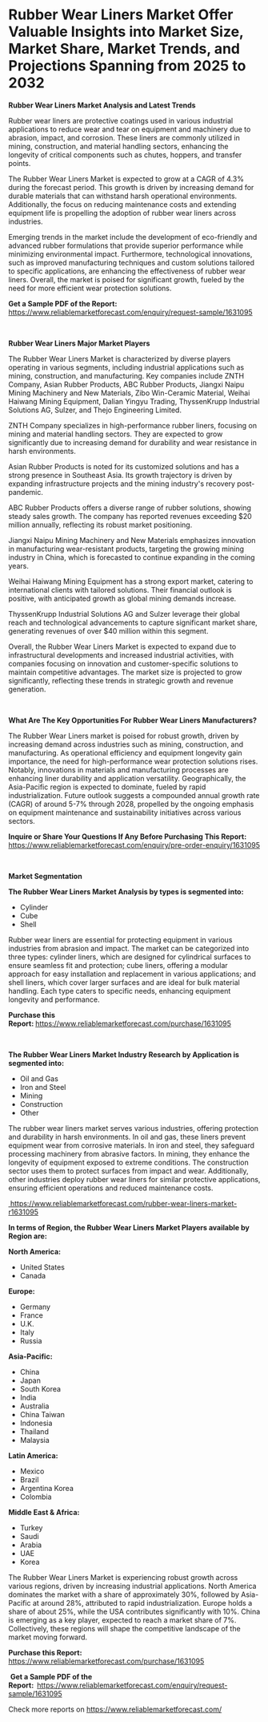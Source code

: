 <p><h1>Rubber Wear Liners Market Offer Valuable Insights into Market Size, Market Share, Market Trends, and Projections Spanning from 2025 to 2032</h1></p><p><strong>Rubber Wear Liners Market Analysis and Latest Trends</strong></p>
<p><p>Rubber wear liners are protective coatings used in various industrial applications to reduce wear and tear on equipment and machinery due to abrasion, impact, and corrosion. These liners are commonly utilized in mining, construction, and material handling sectors, enhancing the longevity of critical components such as chutes, hoppers, and transfer points.</p><p>The Rubber Wear Liners Market is expected to grow at a CAGR of 4.3% during the forecast period. This growth is driven by increasing demand for durable materials that can withstand harsh operational environments. Additionally, the focus on reducing maintenance costs and extending equipment life is propelling the adoption of rubber wear liners across industries.</p><p>Emerging trends in the market include the development of eco-friendly and advanced rubber formulations that provide superior performance while minimizing environmental impact. Furthermore, technological innovations, such as improved manufacturing techniques and custom solutions tailored to specific applications, are enhancing the effectiveness of rubber wear liners. Overall, the market is poised for significant growth, fueled by the need for more efficient wear protection solutions.</p></p>
<p><strong>Get a Sample PDF of the Report:&nbsp;</strong> <a href="https://www.reliablemarketforecast.com/enquiry/request-sample/1631095?utm_campaign=2140&utm_medium=2&utm_source=Github&utm_content=ia&utm_term=21022025&utm_id=rubber-wear-liners">https://www.reliablemarketforecast.com/enquiry/request-sample/1631095</a></p>
<p>&nbsp;</p>
<p><strong>Rubber Wear Liners Major Market Players</strong></p>
<p><p>The Rubber Wear Liners Market is characterized by diverse players operating in various segments, including industrial applications such as mining, construction, and manufacturing. Key companies include ZNTH Company, Asian Rubber Products, ABC Rubber Products, Jiangxi Naipu Mining Machinery and New Materials, Zibo Win-Ceramic Material, Weihai Haiwang Mining Equipment, Dalian Yingyu Trading, ThyssenKrupp Industrial Solutions AG, Sulzer, and Thejo Engineering Limited.</p><p>ZNTH Company specializes in high-performance rubber liners, focusing on mining and material handling sectors. They are expected to grow significantly due to increasing demand for durability and wear resistance in harsh environments.</p><p>Asian Rubber Products is noted for its customized solutions and has a strong presence in Southeast Asia. Its growth trajectory is driven by expanding infrastructure projects and the mining industry's recovery post-pandemic.</p><p>ABC Rubber Products offers a diverse range of rubber solutions, showing steady sales growth. The company has reported revenues exceeding $20 million annually, reflecting its robust market positioning.</p><p>Jiangxi Naipu Mining Machinery and New Materials emphasizes innovation in manufacturing wear-resistant products, targeting the growing mining industry in China, which is forecasted to continue expanding in the coming years.</p><p>Weihai Haiwang Mining Equipment has a strong export market, catering to international clients with tailored solutions. Their financial outlook is positive, with anticipated growth as global mining demands increase.</p><p>ThyssenKrupp Industrial Solutions AG and Sulzer leverage their global reach and technological advancements to capture significant market share, generating revenues of over $40 million within this segment.</p><p>Overall, the Rubber Wear Liners Market is expected to expand due to infrastructural developments and increased industrial activities, with companies focusing on innovation and customer-specific solutions to maintain competitive advantages. The market size is projected to grow significantly, reflecting these trends in strategic growth and revenue generation.</p></p>
<p>&nbsp;</p>
<p><strong>What Are The Key Opportunities For Rubber Wear Liners Manufacturers?</strong></p>
<p><p>The Rubber Wear Liners market is poised for robust growth, driven by increasing demand across industries such as mining, construction, and manufacturing. As operational efficiency and equipment longevity gain importance, the need for high-performance wear protection solutions rises. Notably, innovations in materials and manufacturing processes are enhancing liner durability and application versatility. Geographically, the Asia-Pacific region is expected to dominate, fueled by rapid industrialization. Future outlook suggests a compounded annual growth rate (CAGR) of around 5-7% through 2028, propelled by the ongoing emphasis on equipment maintenance and sustainability initiatives across various sectors.</p></p>
<p><strong>Inquire or Share Your Questions If Any Before Purchasing This Report:</strong> <a href="https://www.reliablemarketforecast.com/enquiry/pre-order-enquiry/1631095?utm_campaign=2140&utm_medium=2&utm_source=Github&utm_content=ia&utm_term=21022025&utm_id=rubber-wear-liners">https://www.reliablemarketforecast.com/enquiry/pre-order-enquiry/1631095</a></p>
<p>&nbsp;</p>
<p><strong>Market Segmentation</strong></p>
<p><strong>The Rubber Wear Liners Market Analysis by types is segmented into:</strong></p>
<p><ul><li>Cylinder</li><li>Cube</li><li>Shell</li></ul></p>
<p><p>Rubber wear liners are essential for protecting equipment in various industries from abrasion and impact. The market can be categorized into three types: cylinder liners, which are designed for cylindrical surfaces to ensure seamless fit and protection; cube liners, offering a modular approach for easy installation and replacement in various applications; and shell liners, which cover larger surfaces and are ideal for bulk material handling. Each type caters to specific needs, enhancing equipment longevity and performance.</p></p>
<p><strong>Purchase this Report:&nbsp;</strong><a href="https://www.reliablemarketforecast.com/purchase/1631095?utm_campaign=2140&utm_medium=2&utm_source=Github&utm_content=ia&utm_term=21022025&utm_id=rubber-wear-liners">https://www.reliablemarketforecast.com/purchase/1631095</a></p>
<p>&nbsp;</p>
<p><strong>The Rubber Wear Liners Market Industry Research by Application is segmented into:</strong></p>
<p><ul><li>Oil and Gas</li><li>Iron and Steel</li><li>Mining</li><li>Construction</li><li>Other</li></ul></p>
<p><p>The rubber wear liners market serves various industries, offering protection and durability in harsh environments. In oil and gas, these liners prevent equipment wear from corrosive materials. In iron and steel, they safeguard processing machinery from abrasive factors. In mining, they enhance the longevity of equipment exposed to extreme conditions. The construction sector uses them to protect surfaces from impact and wear. Additionally, other industries deploy rubber wear liners for similar protective applications, ensuring efficient operations and reduced maintenance costs.</p></p>
<p><a href="https://www.reliablemarketforecast.com/rubber-wear-liners-market-r1631095?utm_campaign=2140&utm_medium=2&utm_source=Github&utm_content=ia&utm_term=21022025&utm_id=rubber-wear-liners">&nbsp;https://www.reliablemarketforecast.com/rubber-wear-liners-market-r1631095</a></p>
<p><strong>In terms of Region, the Rubber Wear Liners Market Players available by Region are:</strong></p>
<p>
    <p> <strong> North America: </strong>
        <ul>
            <li>United States</li>
            <li>Canada</li>
        </ul>
        </p> 
    <p> <strong> Europe: </strong>
        <ul>
            <li>Germany</li>
            <li>France</li>
            <li>U.K.</li>
            <li>Italy</li>
            <li>Russia</li>
        </ul>
        </p> 
    <p> <strong> Asia-Pacific: </strong>
        <ul>
            <li>China</li>
            <li>Japan</li>
            <li>South Korea</li>
            <li>India</li>
            <li>Australia</li>
            <li>China Taiwan</li>
            <li>Indonesia</li>
            <li>Thailand</li>
            <li>Malaysia</li>
        </ul>
        </p> 
    <p> <strong> Latin America: </strong>
        <ul>
            <li>Mexico</li>
            <li>Brazil</li>
            <li>Argentina Korea</li>
            <li>Colombia</li>
        </ul>
        </p> 
    <p> <strong> Middle East & Africa: </strong>
        <ul>
            <li>Turkey</li>
            <li>Saudi</li>
            <li>Arabia</li>
            <li>UAE</li>
            <li>Korea</li>
        </ul>
    </p>
    </p>
<p><p>The Rubber Wear Liners Market is experiencing robust growth across various regions, driven by increasing industrial applications. North America dominates the market with a share of approximately 30%, followed by Asia-Pacific at around 28%, attributed to rapid industrialization. Europe holds a share of about 25%, while the USA contributes significantly with 10%. China is emerging as a key player, expected to reach a market share of 7%. Collectively, these regions will shape the competitive landscape of the market moving forward.</p></p>
<p><strong>Purchase this Report: </strong><a href="https://www.reliablemarketforecast.com/purchase/1631095?utm_campaign=2140&utm_medium=2&utm_source=Github&utm_content=ia&utm_term=21022025&utm_id=rubber-wear-liners">https://www.reliablemarketforecast.com/purchase/1631095</a></p>
<p>&nbsp;<strong>Get a Sample PDF of the Report:&nbsp;&nbsp;</strong><a href="https://www.reliablemarketforecast.com/enquiry/request-sample/1631095?utm_campaign=2140&utm_medium=2&utm_source=Github&utm_content=ia&utm_term=21022025&utm_id=rubber-wear-liners">https://www.reliablemarketforecast.com/enquiry/request-sample/1631095</a></p>
<p><strong></strong></p>
<p>Check more reports on <a href="https://www.reliablemarketforecast.com/?utm_campaign=2140&utm_medium=2&utm_source=Github&utm_content=ia&utm_term=21022025&utm_id=rubber-wear-liners">https://www.reliablemarketforecast.com/</a></p>